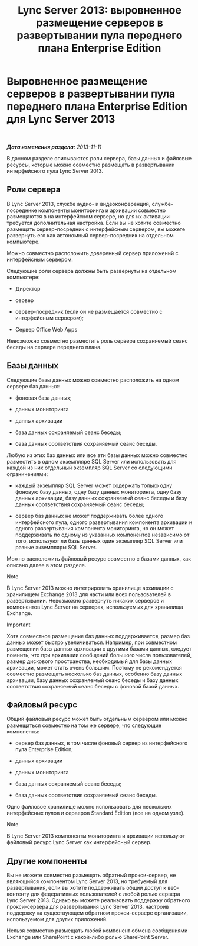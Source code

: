 ﻿---
title: 'Lync Server 2013: выровненное размещение серверов в развертывании пула переднего плана Enterprise Edition'
TOCTitle: Выровненное размещение серверов в развертывании пула переднего плана Enterprise Edition
ms:assetid: 0516b18d-14c0-4237-9279-0f92e341b1bd
ms:mtpsurl: https://technet.microsoft.com/ru-ru/library/Gg398102(v=OCS.15)
ms:contentKeyID: 49308806
ms.date: 05/19/2016
mtps_version: v=OCS.15
ms.translationtype: HT
---

# Выровненное размещение серверов в развертывании пула переднего плана Enterprise Edition для Lync Server 2013

 

_**Дата изменения раздела:** 2013-11-11_

В данном разделе описываются роли сервера, базы данных и файловые ресурсы, которые можно совместно размещать в развертывании интерфейсного пула Lync Server 2013.

## Роли сервера

В Lync Server 2013, службе аудио- и видеоконференций, службе-посреднике компоненты мониторинга и архивации совместно размещаются в на интерфейсном сервере, но для их активации требуется дополнительная настройка. Если вы не хотите совместно размещать сервер-посредник с интерфейсным сервером, вы можете развернуть его как автономный сервер-посредник на отдельном компьютере.

Можно совместно расположить доверенный сервер приложений с интерфейсным сервером.

Следующие роли сервера должны быть развернуты на отдельном компьютере:

  - Директор

  - сервер

  - сервер-посредник (если он не размещается совместно с интерфейсным сервером);

  - Сервер Office Web Apps

Невозможно совместно разместить роль сервера сохраняемый сеанс беседы на сервере переднего плана.

## Базы данных

Следующие базы данных можно совместно расположить на одном сервере баз данных:

  - фоновая база данных;

  - данных мониторинга

  - данных архивации

  - база данных сохраняемый сеанс беседы;

  - база данных соответствия сохраняемый сеанс беседы.

Любую из этих баз данных или все эти базы данных можно совместно разместить в одном экземпляре SQL Server или использовать для каждой из них отдельный экземпляр SQL Server со следующими ограничениями:

  - каждый экземпляр SQL Server может содержать только одну фоновую базу данных, одну базу данных мониторинга, одну базу данных архивации, базу данных сохраняемый сеанс беседы и базу данных соответствия сохраняемый сеанс беседы;

  - сервер баз данных не может поддерживать более одного интерфейсного пула, одного развертывания компонента архивации и одного развертывания компонента мониторинга, но он может поддерживать по одному из указанных компонентов независимо от того, используют ли базы данных один экземпляр SQL Server или разные экземпляры SQL Server.

Можно расположить файловый ресурс совместно с базами данных, как описано далее в этом разделе.

> [!note]  
> В Lync Server 2013 можно интегрировать хранилище архивации с хранилищем Exchange 2013 для части или всех пользователей в развертывании. Невозможно развернуть никаких серверов и компонентов Lync Server на серверах, используемых для хранилища Exchange.

> [!important]  
> Хотя совместное размещение баз данных поддерживается, размер баз данных может быстро увеличиваться. Например, при совместном размещении базы данных архивации с другими базами данных, следует помнить, что при архивации сообщений большого числа пользователей, размер дискового пространства, необходимый для базы данных архивации, может стать очень большим. Поэтому не рекомендуется совместно размещать несколько баз данных, особенно базу данных архивации, базу данных сохраняемый сеанс беседы и базу данных соответствия сохраняемый сеанс беседы с фоновой базой данных.

## Файловый ресурс

Общий файловый ресурс может быть отдельным сервером или можно размещаться совместно на том же сервере, что следующие компоненты:

  - сервер баз данных, в том числе фоновый сервер из интерфейсного пула Enterprise Edition;

  - данных архивации

  - данных мониторинга

  - база данных сохраняемый сеанс беседы;

  - база данных соответствия сохраняемый сеанс беседы.

Одно файловое хранилище можно использовать для нескольких интерфейсных пулов и серверов Standard Edition (все на одном узле).

> [!note]  
> В Lync Server 2013 компоненты мониторинга и архивации используют файловый ресурс Lync Server как интерфейсный сервер.

## Другие компоненты

Вы не можете совместно размещать обратный прокси-сервер, не являющийся компонентом Lync Server 2013, но требуемый для развертывания, если вы хотите поддерживать общий доступ к веб-контенту для федеративных пользователей с любой ролью сервера Lync Server 2013. Однако вы можете реализовать поддержку обратного прокси-сервера для развертывания Lync Server 2013, настроив поддержку на существующем обратном прокси-сервере организации, используемом для других приложений.

Нельзя совместно размещать любой компонент обмена сообщениями Exchange или SharePoint с какой-либо ролью SharePoint Server.

